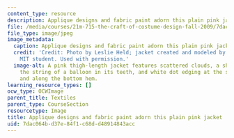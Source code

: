 ```yaml
---
content_type: resource
description: Applique designs and fabric paint adorn this plain pink jacket.
file: /media/courses/21m-715-the-craft-of-costume-design-fall-2009/7dac064bd37e84f1c68dd48914843acc_IMG_0564.jpg
file_type: image/jpeg
image_metadata:
  caption: Applique designs and fabric paint adorn this plain pink jacket.
  credit: 'Credit: Photo by Leslie Held; jacket created and modeled by an anonymous
    MIT student. Used with permission.'
  image-alt: A pink thigh-length jacket features scattered clouds, a sheep holding
    the string of a balloon in its teeth, and white dot edging at the sleeves, pockets,
    and along the bottom hem.
learning_resource_types: []
ocw_type: OCWImage
parent_title: Textiles
parent_type: CourseSection
resourcetype: Image
title: Applique designs and fabric paint adorn this plain pink jacket
uid: 7dac064b-d37e-84f1-c68d-d48914843acc
---
```

